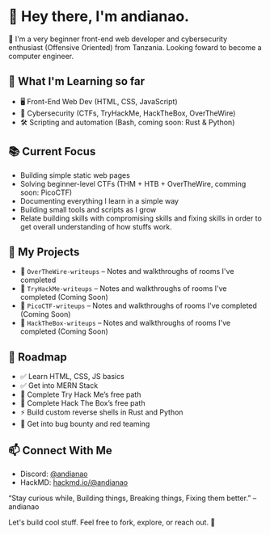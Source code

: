 # 👋 Hey there, I'm andianao.

🧠 I'm a very beginner front-end web developer and cybersecurity enthusiast (Offensive Oriented) from Tanzania. Looking foward to become a computer engineer.

## 🚀 What I'm Learning so far
- 🖥️ Front-End Web Dev (HTML, CSS, JavaScript)
- 🔐 Cybersecurity (CTFs, TryHackMe, HackTheBox, OverTheWire)
- 🛠️ Scripting and automation (Bash, coming soon: Rust & Python)

## 📚 Current Focus
- Building simple static web pages
- Solving beginner-level CTFs (THM + HTB + OverTheWire, comming soon: PicoCTF)
- Documenting everything I learn in a simple way
- Building small tools and scripts as I grow
- Relate building skills with compromising skills and fixing skills in order to get overall understanding of how stuffs work.

## 🧰 My Projects
<!-- 
- 🔧 `auto-ctf-lab` – A Bash script to spin up vulnerable labs and log progress
- 📘 `html-css-js-projects` – Mini frontend projects I'm building
-->
- 🧾 `OverTheWire-writeups` – Notes and walkthroughs of rooms I've completed
- 🧾 `TryHackMe-writeups` – Notes and walkthroughs of rooms I've completed (Coming Soon)
- 🧾 `PicoCTF-writeups` – Notes and walkthroughs of rooms I've completed (Coming Soon)
- 🧾 `HackTheBox-writeups` – Notes and walkthroughs of rooms I've completed (Coming Soon)

## 🌱 Roadmap
- ✅ Learn HTML, CSS, JS basics
- ✅ Get into MERN Stack
- 🔄 Complete Try Hack Me’s free path
- 🔄 Complete Hack The Box’s free path
- ⚡ Build custom reverse shells in Rust and Python
- 🎯 Get into bug bounty and red teaming

## 📫 Connect With Me
<!-- 
- Twitter: [@andianao](https://twitter.com/andianao)

- Medium: [@andianao](https://medium.com/andianao)
- Dev: [@andianao](https://dev.com/andianao)
- Youtube: [@andianao](https://youtube.com/andianao)
- Twitch: [@andianao](https://twitch.com/andianao)
- FaceBook: [@andianao](https://facebook.com/andianao)
- Instagram: [@andianao](https://instagram.com/andianao)
- TikTok: [@andianao](https://tiktok.com/andianao)
-->
- Discord: [@andianao](https://discord.com/andianao)
- HackMD: [hackmd.io/@andianao](https://hackmd.io/@andianao)

“Stay curious while, Building things, Breaking things, Fixing them better.” – andianao

Let's build cool stuff. Feel free to fork, explore, or reach out. 🚀
